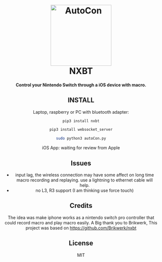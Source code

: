 <h1 align="center">
  <br>
  <img src="https://raw.githubusercontent.com/tedShadow/nxbt/master/docs/img/180.png" alt="AutoCon" width="200">
  <br>
  NXBT
  <br>
</h1>

<h4 align="center">Control your Nintendo Switch through a iOS device with macro.</h4>

<div align="center">


## INSTALL
Laptop, raspberry or PC with bluetooth adapter:
```bash
pip3 install nxbt
```
```bash
pip3 install websocket_server
```
```bash
sudo python3 autoCon.py
```

iOS App:
waiting for review from Apple


## Issues

- input lag, the wireless connection may have some affect on long time macro recording and replaying. use a lightning to ethernet cable will help.
- no L3, R3 support (I am thinking use force touch)

## Credits

The idea was make iphone works as a nintendo switch pro controller that could record macro and play macro easily.
A Big thank you to Brikwerk, This project was based on https://github.com/Brikwerk/nxbt


## License

MIT
